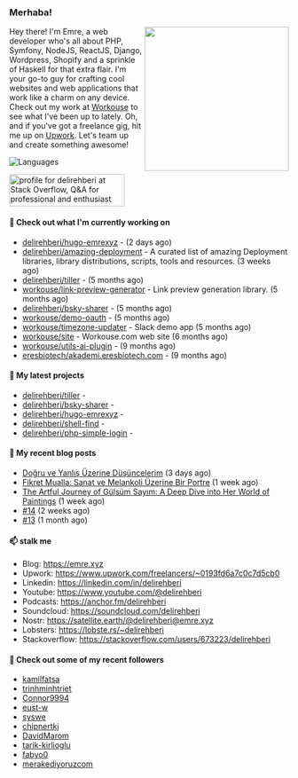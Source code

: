 <h3>Merhaba!</h3>
 

<img align="right" src="https://media.giphy.com/media/ZE6HYckyroMWwSp11C/giphy-downsized.gif" width="260">

Hey there! I'm Emre, a web developer who's all about PHP, Symfony, NodeJS, ReactJS, Django, Wordpress, Shopify and a sprinkle of Haskell for that extra flair.
I'm your go-to guy for crafting cool websites and web applications that work like a charm on any device. 
Check out my work at [Workouse](https://workouse.com) to see what I've been up to lately. 
Oh, and if you've got a freelance gig, hit me up on [Upwork](https://www.upwork.com/freelancers/~0193fd6a7c0c7d5cb0). 
Let's team up and create something awesome!

![Languages](https://github-readme-stats.vercel.app/api/top-langs/?username=delirehberi&layout=compact)

<a href="https://stackoverflow.com/users/673223/delirehberi"><img src="https://stackoverflow.com/users/flair/673223.png" width="208" height="58" alt="profile for delirehberi at Stack Overflow, Q&amp;A for professional and enthusiast programmers" title="profile for delirehberi at Stack Overflow, Q&amp;A for professional and enthusiast programmers"></a>

#### 👷 Check out what I'm currently working on

- [delirehberi/hugo-emrexyz](https://github.com/delirehberi/hugo-emrexyz) -  (2 days ago)
- [delirehberi/amazing-deployment](https://github.com/delirehberi/amazing-deployment) - A curated list of amazing Deployment libraries, library distributions, scripts, tools and resources. (3 weeks ago)
- [delirehberi/tiller](https://github.com/delirehberi/tiller) -  (5 months ago)
- [workouse/link-preview-generator](https://github.com/workouse/link-preview-generator) - Link preview generation library.   (5 months ago)
- [delirehberi/bsky-sharer](https://github.com/delirehberi/bsky-sharer) -  (5 months ago)
- [workouse/demo-oauth](https://github.com/workouse/demo-oauth) -  (5 months ago)
- [workouse/timezone-updater](https://github.com/workouse/timezone-updater) - Slack demo app (5 months ago)
- [workouse/site](https://github.com/workouse/site) - Workouse.com web site (6 months ago)
- [workouse/utils-ai-plugin](https://github.com/workouse/utils-ai-plugin) -  (9 months ago)
- [eresbiotech/akademi.eresbiotech.com](https://github.com/eresbiotech/akademi.eresbiotech.com) -  (9 months ago)

#### 🌱 My latest projects

- [delirehberi/tiller](https://github.com/delirehberi/tiller) - 
- [delirehberi/bsky-sharer](https://github.com/delirehberi/bsky-sharer) - 
- [delirehberi/hugo-emrexyz](https://github.com/delirehberi/hugo-emrexyz) - 
- [delirehberi/shell-find](https://github.com/delirehberi/shell-find) - 
- [delirehberi/php-simple-login](https://github.com/delirehberi/php-simple-login) - 

#### 📜 My recent blog posts 

- [Doğru ve Yanlış Üzerine Düşüncelerim](https://emre.xyz/posts/dogru-ve-yanlis/) (3 days ago)
- [Fikret Mualla: Sanat ve Melankoli Üzerine Bir Portre](https://emre.xyz/posts/fikret-mualla/) (1 week ago)
- [The Artful Journey of Gülsüm Sayım: A Deep Dive into Her World of Paintings](https://emre.xyz/posts/gulsum-sayim-painter/) (1 week ago)
- [#14](https://emre.xyz/til/14/) (2 weeks ago)
- [#13](https://emre.xyz/til/13/) (1 month ago) 

#### 📫 stalk me

- Blog: https://emre.xyz 
- Upwork: https://www.upwork.com/freelancers/~0193fd6a7c0c7d5cb0
- Linkedin: https://linkedin.com/in/delirehberi 
- Youtube: https://www.youtube.com/@delirehberi
- Podcasts: https://anchor.fm/delirehberi
- Soundcloud: https://soundcloud.com/delirehberi
- Nostr: https://satellite.earth/@delirehberi@emre.xyz 
- Lobsters: https://lobste.rs/~delirehberi
- Stackoverflow: https://stackoverflow.com/users/673223/delirehberi


#### 👯 Check out some of my recent followers

- [kamilfatsa](https://github.com/kamilfatsa)
- [trinhminhtriet](https://github.com/trinhminhtriet)
- [Connor9994](https://github.com/Connor9994)
- [eust-w](https://github.com/eust-w)
- [syswe](https://github.com/syswe)
- [chipnertkj](https://github.com/chipnertkj)
- [DavidMarom](https://github.com/DavidMarom)
- [tarik-kirlioglu](https://github.com/tarik-kirlioglu)
- [fabyo0](https://github.com/fabyo0)
- [merakediyoruzcom](https://github.com/merakediyoruzcom)



